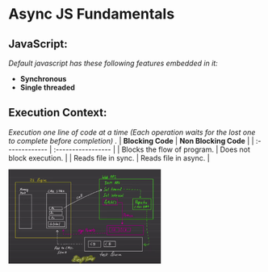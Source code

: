 # Async JS Fundamentals
## JavaScript:
*Default javascript has these following features embedded in it:*
- **Synchronous**
- **Single threaded**
## Execution Context:
*Execution one line of code at a time (Each operation waits for the lost one to complete before completion) .*
| **Blocking Code** | **Non Blocking Code** |
| :------------- | :----------------- |
| Blocks the flow of program. | Does not block execution. |
| Reads file in sync. | Reads file in async. |

<img align="center" src="./public/image.png" width="60%">
